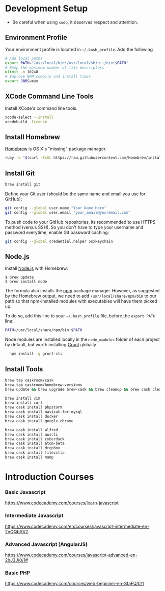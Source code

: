 # Development Setup #

- Be careful when using `sudo`, it deserves respect and attention.

## Environment Profile

Your environment profile is located in `~/.bash_profile`. Add the following

```bash
# Add local paths
export PATH="/usr/local/bin:/usr/local/sbin:~/bin:$PATH"
# Bump the maximum number of file descriptors
ulimit -n 10240
# Improve NPM compile and install times
export JOBS=max
```

## XCode Command Line Tools

Install XCode's command line tools.

```bash
xcode-select --install
xcodebuild -license
```

## Install Homebrew
[Homebrew](http://brew.sh/) is OS X's "missing" package manager.

```bash
ruby -e "$(curl -fsSL https://raw.githubusercontent.com/Homebrew/install/master/install)" < /dev/null 2> /dev/null ; brew install caskroom/cask/brew-cask 2> /dev/null
```

## Install Git

```bash
brew install git
```

Define your Git user (should be the same name and email you use for GitHub):

```bash
git config --global user.name "Your Name Here"
git config --global user.email "your_email@youremail.com"
```
To push code to your GitHub repositories, its recommended to use HTTPS method (versus SSH). So you don't have to type your username and password everytime, enable Git password caching:

```bash
git config --global credential.helper osxkeychain
```

## Node.js

Install [Node.js](http://nodejs.org/) with Homebrew:

    $ brew update
    $ brew install node
    
The formula also installs the [npm](https://npmjs.org/) package manager. However, as suggested by the Homebrew output, we need to add `/usr/local/share/npm/bin` to our path so that npm-installed modules with executables will have them picked up.

To do so, add this line to your `~/.bash_profile` file, before the `export PATH` line:

```bash
PATH=/usr/local/share/npm/bin:$PATH
```

Node modules are installed locally in the `node_modules` folder of each project by default, but worth installing [Grunt](http://gruntjs.com/) globally

```bash
  npm install -g grunt-cli
```   
    
## Install Tools

```bash
brew tap caskroom/cask
brew tap caskroom/homebrew-versions
brew update && brew upgrade brew-cask && brew cleanup && brew cask cleanup

brew install vim
brew install curl
brew cask install phpstorm
brew cask install navicat-for-mysql
brew cask install docker
brew cask install google-chrome

brew cask install alfred
brew cask install awscli
brew cask install cyberduck
brew cask install atom-beta
brew cask install dropbox
brew cask install filezilla
brew cask install mamp
```

# Introduction Courses

### Basic Javascript
https://www.codecademy.com/courses/learn-javascript

### Intermediate Javascript
https://www.codecademy.com/en/courses/javascript-intermediate-en-2nQQb/0/2.

### Advanced Javascript (AngularJS)
https://www.codecademy.com/courses/javascript-advanced-en-2hJ3J/0/1#

### Basic PHP
https://www.codecademy.com/courses/web-beginner-en-StaFQ/0/1


